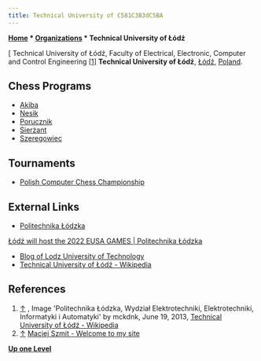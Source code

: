 ```yaml
---
title: Technical University of C581C3B3dC5BA
---
```

**[Home](Home "Home") \* [Organizations](Organizations "Organizations") \* Technical University of Łódź**



[ Technical University of Łódź, Faculty of Electrical, Electronic, Computer and Control Engineering <a id="cite-note-1" href="#cite-ref-1">[1]</a>
**Technical University of Łódź**, [Łódź](https://en.wikipedia.org/wiki/%C5%81%C3%B3d%C5%BA), [Poland](https://en.wikipedia.org/wiki/Poland).



## Chess Programs


* [Akiba](index.php?title=Akiba&action=edit&redlink=1 "Akiba (page does not exist)")
* [Nesik](Nesik "Nesik")
* [Porucznik](Porucznik "Porucznik")
* [Sierżant](Sier%C5%BCant "Sierżant")
* [Szeregowiec](Szeregowiec "Szeregowiec")


## Tournaments


* [Polish Computer Chess Championship](Polish_Computer_Chess_Championship "Polish Computer Chess Championship")


## External Links


* [Politechnika Łódzka](https://www.p.lodz.pl/en)


 [Łódź will host the 2022 EUSA GAMES | Politechnika Łódzka](https://www.p.lodz.pl/en/lodz-will-host-2022-eusa-games)
* [Blog of Lodz University of Technology](https://blog.p.lodz.pl/en)
* [Technical University of Łódź - Wikipedia](https://en.wikipedia.org/wiki/Technical_University_of_%C5%81%C3%B3d%C5%BA)


## References


1. <a id="cite-ref-1" href="#cite-note-1">↑</a> , Image 'Politechnika Łódzka, Wydział Elektrotechniki, Elektrotechniki, Informatyki i Automatyki' by mckdnk, June 19, 2013, [Technical University of Łódź - Wikipedia](https://en.wikipedia.org/wiki/Technical_University_of_%C5%81%C3%B3d%C5%BA)
2. <a id="cite-ref-2" href="#cite-note-2">↑</a> [Maciej Szmit - Welcome to my site](https://sites.google.com/site/maciejszmit/)

**[Up one Level](Organizations "Organizations")**







 

